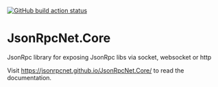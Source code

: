 [![GitHub build action status](https://github.com/JsonRpcNet/JsonRpcNet.Core/workflows/Build/badge.svg)](https://github.com/JsonRpcNet/JsonRpcNet.Core/actions)

# JsonRpcNet.Core
JsonRpc library for exposing JsonRpc libs via socket, websocket or http
 
Visit https://jsonrpcnet.github.io/JsonRpcNet.Core/ to read the documentation.
